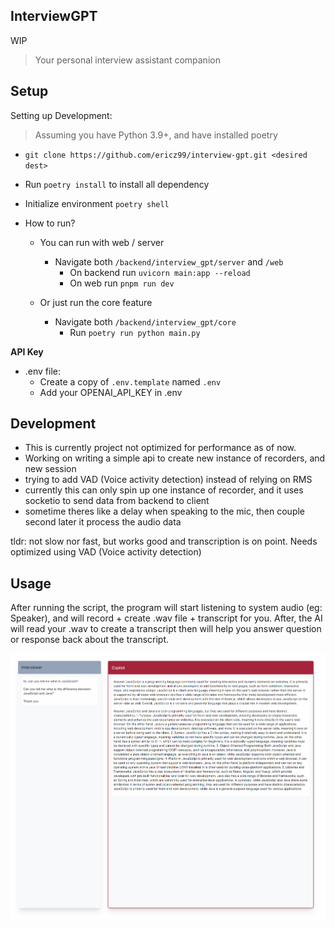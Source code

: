 ## InterviewGPT

WIP 

> Your personal interview assistant companion

## Setup 

Setting up Development:

> Assuming you have Python 3.9+, and have installed poetry

- `git clone https://github.com/ericz99/interview-gpt.git <desired dest>`

- Run `poetry install` to install all dependency

- Initialize environment `poetry shell`

- How to run?
    - You can run with web / server
        - Navigate both `/backend/interview_gpt/server` and `/web`
            - On backend run `uvicorn main:app --reload`
            - On web run `pnpm run dev`

    - Or just run the core feature
        - Navigate both `/backend/interview_gpt/core`
            - Run `poetry run python main.py`

**API Key**

- .env file:
    - Create a copy of `.env.template` named `.env`
    - Add your OPENAI_API_KEY in .env

## Development

- This is currently project not optimized for performance as of now. 
- Working on writing a simple api to create new instance of recorders, and new session
- trying to add VAD (Voice activity detection) instead of relying on RMS
- currently this can only spin up one instance of recorder, and it uses socketio to send data from backend to client
- sometime theres like a delay when speaking to the mic, then couple second later it process the audio data

tldr: not slow nor fast, but works good and transcription is on point. Needs optimized using VAD (Voice activity detection)

## Usage

After running the script, the program will start listening to system audio (eg: Speaker), and will record + create .wav file + transcript for you. After,
the AI will read your .wav to create a transcript then will help you answer question or response back about the transcript.

![pic](/assets/pic1.png)


